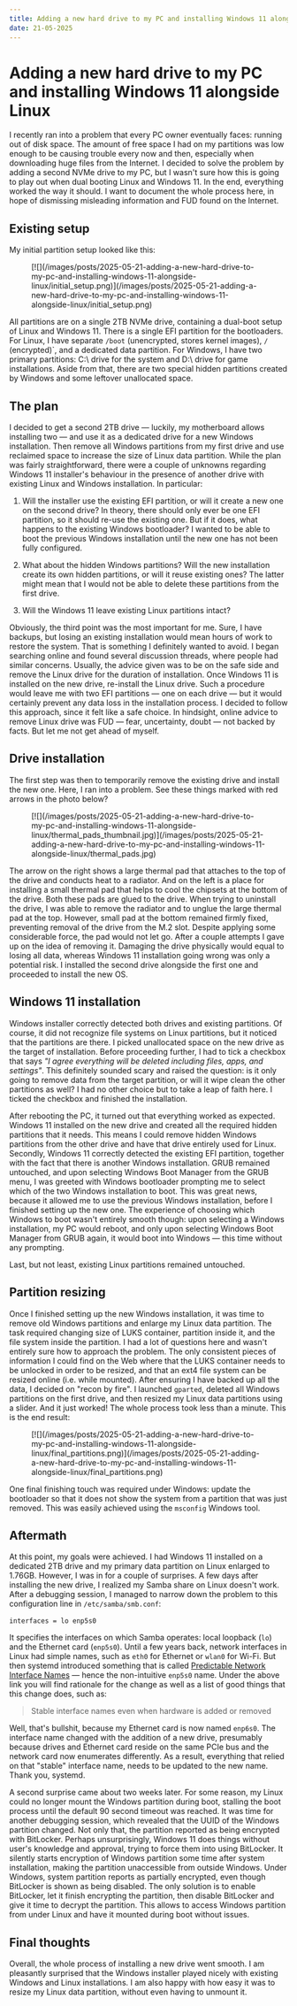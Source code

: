 ```yaml
---
title: Adding a new hard drive to my PC and installing Windows 11 alongside Linux
date: 21-05-2025
---
```


Adding a new hard drive to my PC and installing Windows 11 alongside Linux
==========================================================================

I recently ran into a problem that every PC owner eventually faces: running out
of disk space.  The amount of free space I had on my partitions was low enough
to be causing trouble every now and then, especially when downloading huge files
from the Internet.  I decided to solve the problem by adding a second NVMe drive
to my PC, but I wasn't sure how this is going to play out when dual booting
Linux and Windows 11.  In the end, everything worked the way it should.  I want
to document the whole process here, in hope of dismissing misleading information
and FUD found on the Internet.

Existing setup
--------------

My initial partition setup looked like this:

<div class="thumbnail">
<figure>
[![](/images/posts/2025-05-21-adding-a-new-hard-drive-to-my-pc-and-installing-windows-11-alongside-linux/initial_setup.png)](/images/posts/2025-05-21-adding-a-new-hard-drive-to-my-pc-and-installing-windows-11-alongside-linux/initial_setup.png)
</figure>
</div>

All partitions are on a single 2TB NVMe drive, containing a dual-boot setup of
Linux and Windows 11.  There is a single EFI partition for the bootloaders.  For
Linux, I have separate `/boot` (unencrypted, stores kernel images), `/`
(encrypted)`, and a dedicated data partition.  For Windows, I have two primary
partitions: C:\\ drive for the system and D:\\ drive for game installations.
Aside from that, there are two special hidden partitions created by Windows and
some leftover unallocated space.

The plan
--------

I decided to get a second 2TB drive &mdash; luckily, my motherboard allows
installing two &mdash; and use it as a dedicated drive for a new Windows
installation.  Then remove all Windows partitions from my first drive and use
reclaimed space to increase the size of Linux data partition.  While the plan
was fairly straightforward, there were a couple of unknowns regarding Windows 11
installer's behaviour in the presence of another drive with existing Linux and
Windows installation.  In particular:

  1. Will the installer use the existing EFI partition, or will it create a new
     one on the second drive?  In theory, there should only ever be one EFI
     partition, so it should re-use the existing one.  But if it does, what
     happens to the existing Windows bootloader?  I wanted to be able to boot
     the previous Windows installation until the new one has not been fully
     configured.

  2. What about the hidden Windows partitions?  Will the new installation create
     its own hidden partitions, or will it reuse existing ones?  The latter
     might mean that I would not be able to delete these partitions from the
     first drive.

  3. Will the Windows 11 leave existing Linux partitions intact?

Obviously, the third point was the most important for me.  Sure, I have backups,
but losing an existing installation would mean hours of work to restore the
system.  That is something I definitely wanted to avoid.  I began searching
online and found several discussion threads, where people had similar concerns.
Usually, the advice given was to be on the safe side and remove the Linux drive
for the duration of installation.  Once Windows 11 is installed on the new
drive, re-install the Linux drive.  Such a procedure would leave me with two EFI
partitions &mdash; one on each drive &mdash; but it would certainly prevent any
data loss in the installation process.  I decided to follow this approach, since
it felt like a safe choice.  In hindsight, online advice to remove Linux drive
was FUD &mdash; fear, uncertainty, doubt &mdash; not backed by facts.  But let
me not get ahead of myself.

Drive installation
------------------

The first step was then to temporarily remove the existing drive and install the
new one.  Here, I ran into a problem.  See these things marked with red arrows
in the photo below?

<div class="thumbnail">
<figure>
[![](/images/posts/2025-05-21-adding-a-new-hard-drive-to-my-pc-and-installing-windows-11-alongside-linux/thermal_pads_thumbnail.jpg)](/images/posts/2025-05-21-adding-a-new-hard-drive-to-my-pc-and-installing-windows-11-alongside-linux/thermal_pads.jpg)
</figure>
</div>

The arrow on the right shows a large thermal pad that attaches to the top of the
drive and conducts heat to a radiator.  And on the left is a place for
installing a small thermal pad that helps to cool the chipsets at the bottom of
the drive.  Both these pads are glued to the drive.  When trying to uninstall
the drive, I was able to remove the radiator and to unglue the large thermal pad
at the top.  However, small pad at the bottom remained firmly fixed, preventing
removal of the drive from the M.2 slot.  Despite applying some considerable
force, the pad would not let go.  After a couple attempts I gave up on the idea
of removing it.  Damaging the drive physically would equal to losing all data,
whereas Windows 11 installation going wrong was only a potential risk.  I
installed the second drive alongside the first one and proceeded to install the
new OS.

Windows 11 installation
-----------------------

Windows installer correctly detected both drives and existing partitions.  Of
course, it did not recognize file systems on Linux partitions, but it noticed
that the partitions are there.  I picked unallocated space on the new drive as
the target of installation.  Before proceeding further, I had to tick a checkbox
that says _"I agree everything will be deleted including files, apps, and
settings"_.  This definitely sounded scary and raised the question: is it only
going to remove data from the target partition, or will it wipe clean the other
partitions as well?  I had no other choice but to take a leap of faith here.  I
ticked the checkbox and finished the installation.

After rebooting the PC, it turned out that everything worked as expected.
Windows 11 installed on the new drive and created all the required hidden
partitions that it needs.  This means I could remove hidden Windows partitions
from the other drive and have that drive entirely used for Linux.  Secondly,
Windows 11 correctly detected the existing EFI partition, together with the fact
that there is another Windows installation.  GRUB remained untouched, and upon
selecting Windows Boot Manager from the GRUB menu, I was greeted with Windows
bootloader prompting me to select which of the two Windows installation to boot.
This was great news, because it allowed me to use the previous Windows
installation, before I finished setting up the new one.  The experience of
choosing which Windows to boot wasn't entirely smooth though: upon selecting a
Windows installation, my PC would reboot, and only upon selecting Windows Boot
Manager from GRUB again, it would boot into Windows &mdash; this time without any
prompting.

Last, but not least, existing Linux partitions remained untouched.

Partition resizing
------------------

Once I finished setting up the new Windows installation, it was time to remove
old Windows partitions and enlarge my Linux data partition.  The task required
changing size of LUKS container, partition inside it, and the file system inside
the partition.  I had a lot of questions here and wasn't entirely sure how to
approach the problem.  The only consistent pieces of information I could find on
the Web where that the LUKS container needs to be unlocked in order to be
resized, and that an ext4 file system can be resized online (i.e. while
mounted).  After ensuring I have backed up all the data, I decided on "recon by
fire".  I launched `gparted`, deleted all Windows partitions on the first drive,
and then resized my Linux data partitions using a slider.  And it just worked!
The whole process took less than a minute.  This is the end result:

<div class="thumbnail">
<figure>
[![](/images/posts/2025-05-21-adding-a-new-hard-drive-to-my-pc-and-installing-windows-11-alongside-linux/final_partitions.png)](/images/posts/2025-05-21-adding-a-new-hard-drive-to-my-pc-and-installing-windows-11-alongside-linux/final_partitions.png)
</figure>
</div>

One final finishing touch was required under Windows: update the bootloader so
that it does not show the system from a partition that was just removed.  This
was easily achieved using the `msconfig` Windows tool.

Aftermath
---------

At this point, my goals were achieved.  I had Windows 11 installed on a dedicated
2TB drive and my primary data partition on Linux enlarged to 1.76GB.  However, I
was in for a couple of surprises.  A few days after installing the new drive, I
realized my Samba share on Linux doesn't work.  After a debugging session, I
managed to narrow down the problem to this configuration line in
`/etc/samba/smb.conf`:

```
interfaces = lo enp5s0
```

It specifies the interfaces on which Samba operates: local loopback (`lo`) and
the Ethernet card (`enp5s0`).  Until a few years back, network interfaces in
Linux had simple names, such as `eth0` for Ethernet or `wlan0` for Wi-Fi.  But
then systemd introduced something that is called [Predictable Network Interface
Names](https://www.freedesktop.org/wiki/Software/systemd/PredictableNetworkInterfaceNames/)
&mdash; hence the non-intuitive `enp5s0` name.  Under the above link you will
find rationale for the change as well as a list of good things that this change
does, such as:

> Stable interface names even when hardware is added or removed

Well, that's bullshit, because my Ethernet card is now named `enp6s0`.
The interface name changed with the addition of a new drive, presumably because
drives and Ethernet card reside on the same PCIe bus and the network card now
enumerates differently.  As a result, everything that relied on that "stable"
interface name, needs to be updated to the new name.  Thank you, systemd.

A second surprise came about two weeks later.  For some reason, my Linux could
no longer mount the Windows partition during boot, stalling the boot process
until the default 90 second timeout was reached.  It was time for another
debugging session, which revealed that the UUID of the Windows partition
changed.  Not only that, the partition reported as being encrypted with
BitLocker.  Perhaps unsurprisingly, Windows 11 does things without user's
knowledge and approval, trying to force them into using BitLocker.  It silently
starts encryption of Windows partition some time after system installation,
making the partition unaccessible from outside Windows.  Under Windows, system
partition reports as partially encrypted, even though BitLocker is shown as
being disabled.  The only solution is to enable BitLocker, let it finish
encrypting the partition, then disable BitLocker and give it time to decrypt the
partition.  This allows to access Windows partition from under Linux and have it
mounted during boot without issues.

Final thoughts
--------------

Overall, the whole process of installing a new drive went smooth.  I am
pleasantly surprised that the Windows installer played nicely with existing
Windows and Linux installations.  I am also happy with how easy it was to resize
my Linux data partition, without even having to unmount it.
